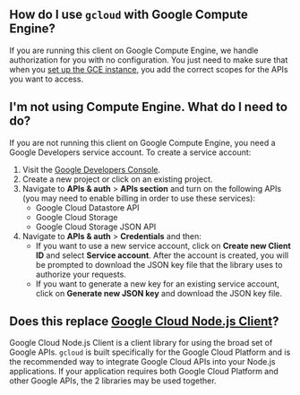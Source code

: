 ## How do I use `gcloud` with Google Compute Engine?

If you are running this client on Google Compute Engine, we handle authorization for you with no configuration. You just need to make sure that when you [set up the GCE instance][gce-how-to], you add the correct scopes for the APIs you want to access.

## I'm not using Compute Engine. What do I need to do?

If you are not running this client on Google Compute Engine, you need a Google Developers service account. To create a service account:

1. Visit the [Google Developers Console][dev-console].
2. Create a new project or click on an existing project.
3. Navigate to  **APIs & auth** > **APIs section** and turn on the following APIs (you may need to enable billing in order to use these services):
    * Google Cloud Datastore API
    * Google Cloud Storage
    * Google Cloud Storage JSON API
4. Navigate to **APIs & auth** >  **Credentials** and then:
    * If you want to use a new service account, click on **Create new Client ID** and select **Service account**. After the account is created, you will be prompted to download the JSON key file that the library uses to authorize your requests.
    * If you want to generate a new key for an existing service account, click on **Generate new JSON key** and download the JSON key file.

## Does this replace [Google Cloud Node.js Client][googleapis]?

Google Cloud Node.js Client is a client library for using the broad set of Google APIs. `gcloud` is built specifically for the Google Cloud Platform and is the recommended way to integrate Google Cloud APIs into your Node.js applications. If your application requires both Google Cloud Platform and other Google APIs, the 2 libraries may be used together.

[dev-console]: https://console.developers.google.com/project
[gce-how-to]: https://developers.google.com/compute/docs/authentication#using
[googleapis]: https://github.com/google/google-api-nodejs-client
